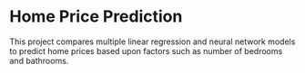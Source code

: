 # Home Price Prediction

This project compares multiple linear regression and neural network models to predict home prices based upon factors such as number of bedrooms and bathrooms.
